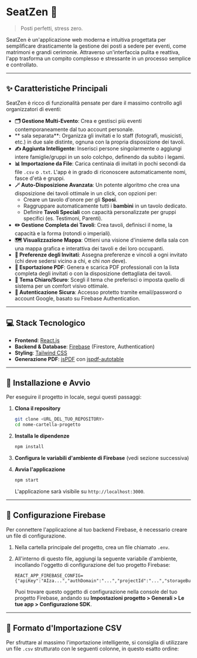 # SeatZen 💍

> Posti perfetti, stress zero.

SeatZen è un'applicazione web moderna e intuitiva progettata per semplificare drasticamente la gestione dei posti a sedere per eventi, come matrimoni e grandi cerimonie. Attraverso un'interfaccia pulita e reattiva, l'app trasforma un compito complesso e stressante in un processo semplice e controllato.

---

## ✨ Caratteristiche Principali

SeatZen è ricco di funzionalità pensate per dare il massimo controllo agli organizzatori di eventi:

* **🗂️ Gestione Multi-Evento**: Crea e gestisci più eventi contemporaneamente dal tuo account personale.
* ** sala separata**: Organizza gli invitati e lo staff (fotografi, musicisti, etc.) in due sale distinte, ognuna con la propria disposizione dei tavoli.
* **✍️ Aggiunta Intelligente**: Inserisci persone singolarmente o aggiungi intere famiglie/gruppi in un solo colchpo, definendo da subito i legami.
* **📊 Importazione da File**: Carica centinaia di invitati in pochi secondi da file `.csv` o `.txt`. L'app è in grado di riconoscere automaticamente nomi, fasce d'età e gruppi.
* **🪄 Auto-Disposizione Avanzata**: Un potente algoritmo che crea una disposizione dei tavoli ottimale in un click, con opzioni per:
    * Creare un tavolo d'onore per gli **Sposi**.
    * Raggruppare automaticamente tutti i **bambini** in un tavolo dedicato.
    * Definire **Tavoli Speciali** con capacità personalizzate per gruppi specifici (es. Testimoni, Parenti).
* **✏️ Gestione Completa dei Tavoli**: Crea tavoli, definisci il nome, la capacità e la forma (rotondi o imperiali).
* **🗺️ Visualizzazione Mappa**: Ottieni una visione d'insieme della sala con una mappa grafica e interattiva dei tavoli e dei loro occupanti.
* **🤝 Preferenze degli Invitati**: Assegna preferenze e vincoli a ogni invitato (chi deve sedersi vicino a chi, e chi *non* deve).
* **📄 Esportazione PDF**: Genera e scarica PDF professionali con la lista completa degli invitati o con la disposizione dettagliata dei tavoli.
* **🎨 Tema Chiaro/Scuro**: Scegli il tema che preferisci o imposta quello di sistema per un comfort visivo ottimale.
* **🔐 Autenticazione Sicura**: Accesso protetto tramite email/password o account Google, basato su Firebase Authentication.

---

## 💻 Stack Tecnologico

* **Frontend**: [React.js](https://reactjs.org/)
* **Backend & Database**: [Firebase](https://firebase.google.com/) (Firestore, Authentication)
* **Styling**: [Tailwind CSS](https://tailwindcss.com/)
* **Generazione PDF**: [jsPDF](https://github.com/parallax/jsPDF) con [jspdf-autotable](https://github.com/simonbengtsson/jsPDF-AutoTable)

---

## 🚀 Installazione e Avvio

Per eseguire il progetto in locale, segui questi passaggi:

1.  **Clona il repository**
    ```bash
    git clone <URL_DEL_TUO_REPOSITORY>
    cd nome-cartella-progetto
    ```

2.  **Installa le dipendenze**
    ```bash
    npm install
    ```

3.  **Configura le variabili d'ambiente di Firebase** (vedi sezione successiva)

4.  **Avvia l'applicazione**
    ```bash
    npm start
    ```
    L'applicazione sarà visibile su `http://localhost:3000`.

---

## 🔧 Configurazione Firebase

Per connettere l'applicazione al tuo backend Firebase, è necessario creare un file di configurazione.

1.  Nella cartella principale del progetto, crea un file chiamato `.env`.
2.  All'interno di questo file, aggiungi la seguente variabile d'ambiente, incollando l'oggetto di configurazione del tuo progetto Firebase:

    ```env
    REACT_APP_FIREBASE_CONFIG={"apiKey":"AIza...","authDomain":"...","projectId":"...","storageBucket":"...","messagingSenderId":"...","appId":"..."}
    ```

    Puoi trovare questo oggetto di configurazione nella console del tuo progetto Firebase, andando su **Impostazioni progetto > Generali > Le tue app > Configurazione SDK**.

---

## 📄 Formato d'Importazione CSV

Per sfruttare al massimo l'importazione intelligente, si consiglia di utilizzare un file `.csv` strutturato con le seguenti colonne, in questo esatto ordine: